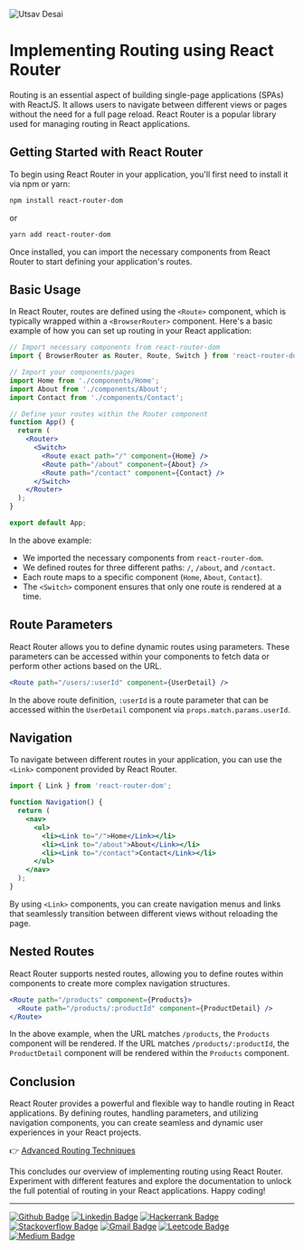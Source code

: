 ![Utsav Desai](https://github.com/UtsavSoftrefineTech/demo/assets/135974253/c078b2a6-563b-4e62-af17-3fb13fce74a1)

# Implementing Routing using React Router

Routing is an essential aspect of building single-page applications (SPAs) with ReactJS. It allows users to navigate between different views or pages without the need for a full page reload. React Router is a popular library used for managing routing in React applications.

## Getting Started with React Router

To begin using React Router in your application, you'll first need to install it via npm or yarn:

```bash
npm install react-router-dom
```

or

```bash
yarn add react-router-dom
```

Once installed, you can import the necessary components from React Router to start defining your application's routes.

## Basic Usage

In React Router, routes are defined using the `<Route>` component, which is typically wrapped within a `<BrowserRouter>` component. Here's a basic example of how you can set up routing in your React application:

```jsx
// Import necessary components from react-router-dom
import { BrowserRouter as Router, Route, Switch } from 'react-router-dom';

// Import your components/pages
import Home from './components/Home';
import About from './components/About';
import Contact from './components/Contact';

// Define your routes within the Router component
function App() {
  return (
    <Router>
      <Switch>
        <Route exact path="/" component={Home} />
        <Route path="/about" component={About} />
        <Route path="/contact" component={Contact} />
      </Switch>
    </Router>
  );
}

export default App;
```

In the above example:

- We imported the necessary components from `react-router-dom`.
- We defined routes for three different paths: `/`, `/about`, and `/contact`.
- Each route maps to a specific component (`Home`, `About`, `Contact`).
- The `<Switch>` component ensures that only one route is rendered at a time.

## Route Parameters

React Router allows you to define dynamic routes using parameters. These parameters can be accessed within your components to fetch data or perform other actions based on the URL.

```jsx
<Route path="/users/:userId" component={UserDetail} />
```

In the above route definition, `:userId` is a route parameter that can be accessed within the `UserDetail` component via `props.match.params.userId`.

## Navigation

To navigate between different routes in your application, you can use the `<Link>` component provided by React Router.

```jsx
import { Link } from 'react-router-dom';

function Navigation() {
  return (
    <nav>
      <ul>
        <li><Link to="/">Home</Link></li>
        <li><Link to="/about">About</Link></li>
        <li><Link to="/contact">Contact</Link></li>
      </ul>
    </nav>
  );
}
```

By using `<Link>` components, you can create navigation menus and links that seamlessly transition between different views without reloading the page.

## Nested Routes

React Router supports nested routes, allowing you to define routes within components to create more complex navigation structures.

```jsx
<Route path="/products" component={Products}>
  <Route path="/products/:productId" component={ProductDetail} />
</Route>
```

In the above example, when the URL matches `/products`, the `Products` component will be rendered. If the URL matches `/products/:productId`, the `ProductDetail` component will be rendered within the `Products` component.

## Conclusion

React Router provides a powerful and flexible way to handle routing in React applications. By defining routes, handling parameters, and utilizing navigation components, you can create seamless and dynamic user experiences in your React projects.

👉 [Advanced Routing Techniques](advancedrouting.md)

This concludes our overview of implementing routing using React Router. Experiment with different features and explore the documentation to unlock the full potential of routing in your React applications. Happy coding!

----

[![Github Badge](http://img.shields.io/badge/-Github-black?style=flat-square&logo=github&link=https://github.com/UtsavSoftrefineTech)](https://github.com/UtsavSoftrefineTech)
[![Linkedin Badge](https://img.shields.io/badge/-LinkedIn-blue?style=flat-square&logo=Linkedin&logoColor=white&link=https://www.linkedin.com/in/utsavdesai26/)](https://www.linkedin.com/in/utsavdesai26/)
[![Hackerrank Badge](https://img.shields.io/badge/-Hackerrank-2EC866?style=flat-square&logo=HackerRank&logoColor=white&link=https://www.hackerrank.com/profile/UtsavDesai26)](https://www.hackerrank.com/profile/UtsavDesai26)
[![Stackoverflow Badge](https://img.shields.io/badge/-Stack%20overflow-FE7A16?style=flat-square&logo=stack-overflow&logoColor=white&link=https://stackoverflow.com/users/22878781/utsav-desai)](https://stackoverflow.com/users/22878781/utsav-desai)
[![Gmail Badge](https://img.shields.io/badge/-Gmail-d14836?style=flat-square&logo=Gmail&logoColor=white&link=mailto:desaiutsav26@gmail.com)](mailto:desaiutsav26@gmail.com)
[![Leetcode Badge](https://img.shields.io/badge/-Leetcode-FFA116?style=flat-square&logo=leetcode&logoColor=white&link=https://leetcode.com/desaiutsav26/)](https://leetcode.com/desaiutsav26/)
[![Medium Badge](https://img.shields.io/badge/-Medium-black?style=flat-square&logo=medium&link=https://medium.com/@utsavdesai26)](https://medium.com/@utsavdesai26)
